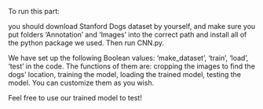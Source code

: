 To run this part:

you should download Stanford Dogs dataset by yourself, and make sure you put folders ‘Annotation’ and ‘Images’ into the correct path and install all of the python package we used. Then run CNN.py.

We have set up the following Boolean values: ‘make_dataset’, ‘train’, ‘load’, ‘test’ in the code. The functions of them are: cropping the images to find the dogs’ location, training the model, loading the trained model, testing the model. You can customize them as you wish.

Feel free to use our trained model to test!
